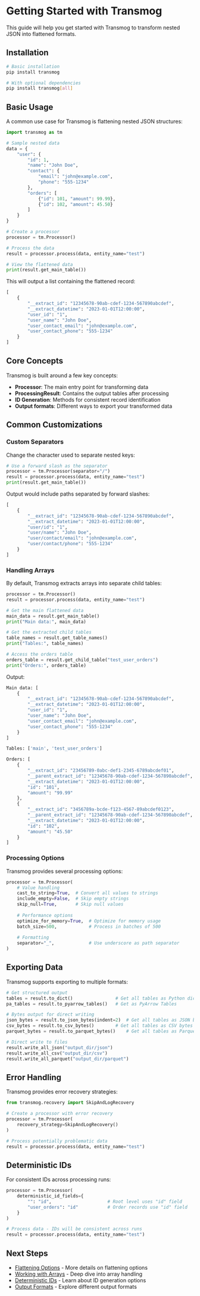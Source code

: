 # Getting Started with Transmog

This guide will help you get started with Transmog to transform nested JSON into flattened formats.

## Installation

```bash
# Basic installation
pip install transmog

# With optional dependencies
pip install transmog[all]
```

## Basic Usage

A common use case for Transmog is flattening nested JSON structures:

```python
import transmog as tm

# Sample nested data
data = {
    "user": {
        "id": 1,
        "name": "John Doe",
        "contact": {
            "email": "john@example.com",
            "phone": "555-1234"
        },
        "orders": [
            {"id": 101, "amount": 99.99},
            {"id": 102, "amount": 45.50}
        ]
    }
}

# Create a processor
processor = tm.Processor()

# Process the data
result = processor.process(data, entity_name="test")

# View the flattened data
print(result.get_main_table())
```

This will output a list containing the flattened record:

```python
[
    {
        "__extract_id": "12345678-90ab-cdef-1234-567890abcdef",
        "__extract_datetime": "2023-01-01T12:00:00",
        "user_id": "1",
        "user_name": "John Doe",
        "user_contact_email": "john@example.com",
        "user_contact_phone": "555-1234"
    }
]
```

## Core Concepts

Transmog is built around a few key concepts:

- **Processor**: The main entry point for transforming data
- **ProcessingResult**: Contains the output tables after processing
- **ID Generation**: Methods for consistent record identification
- **Output formats**: Different ways to export your transformed data

## Common Customizations

### Custom Separators

Change the character used to separate nested keys:

```python
# Use a forward slash as the separator
processor = tm.Processor(separator="/")
result = processor.process(data, entity_name="test")
print(result.get_main_table())
```

Output would include paths separated by forward slashes:

```python
[
    {
        "__extract_id": "12345678-90ab-cdef-1234-567890abcdef",
        "__extract_datetime": "2023-01-01T12:00:00",
        "user/id": "1",
        "user/name": "John Doe",
        "user/contact/email": "john@example.com",
        "user/contact/phone": "555-1234"
    }
]
```

### Handling Arrays

By default, Transmog extracts arrays into separate child tables:

```python
processor = tm.Processor()
result = processor.process(data, entity_name="test")

# Get the main flattened data
main_data = result.get_main_table()
print("Main data:", main_data)

# Get the extracted child tables
table_names = result.get_table_names()
print("Tables:", table_names)

# Access the orders table
orders_table = result.get_child_table("test_user_orders")
print("Orders:", orders_table)
```

Output:

```python
Main data: [
    {
        "__extract_id": "12345678-90ab-cdef-1234-567890abcdef",
        "__extract_datetime": "2023-01-01T12:00:00",
        "user_id": "1",
        "user_name": "John Doe",
        "user_contact_email": "john@example.com",
        "user_contact_phone": "555-1234"
    }
]

Tables: ['main', 'test_user_orders']

Orders: [
    {
        "__extract_id": "23456789-0abc-def1-2345-6789abcdef01",
        "__parent_extract_id": "12345678-90ab-cdef-1234-567890abcdef",
        "__extract_datetime": "2023-01-01T12:00:00",
        "id": "101",
        "amount": "99.99"
    },
    {
        "__extract_id": "3456789a-bcde-f123-4567-89abcdef0123",
        "__parent_extract_id": "12345678-90ab-cdef-1234-567890abcdef",
        "__extract_datetime": "2023-01-01T12:00:00",
        "id": "102",
        "amount": "45.50"
    }
]
```

### Processing Options

Transmog provides several processing options:

```python
processor = tm.Processor(
    # Value handling
    cast_to_string=True,  # Convert all values to strings
    include_empty=False,  # Skip empty strings
    skip_null=True,       # Skip null values
    
    # Performance options
    optimize_for_memory=True,  # Optimize for memory usage
    batch_size=500,            # Process in batches of 500
    
    # Formatting
    separator="_",             # Use underscore as path separator
)
```

## Exporting Data

Transmog supports exporting to multiple formats:

```python
# Get structured output
tables = result.to_dict()                # Get all tables as Python dictionaries
pa_tables = result.to_pyarrow_tables()   # Get as PyArrow Tables

# Bytes output for direct writing
json_bytes = result.to_json_bytes(indent=2)  # Get all tables as JSON bytes
csv_bytes = result.to_csv_bytes()        # Get all tables as CSV bytes
parquet_bytes = result.to_parquet_bytes()    # Get all tables as Parquet bytes

# Direct write to files
result.write_all_json("output_dir/json")
result.write_all_csv("output_dir/csv")
result.write_all_parquet("output_dir/parquet")
```

## Error Handling

Transmog provides error recovery strategies:

```python
from transmog.recovery import SkipAndLogRecovery

# Create a processor with error recovery
processor = tm.Processor(
    recovery_strategy=SkipAndLogRecovery()
)

# Process potentially problematic data
result = processor.process(data, entity_name="test")
```

## Deterministic IDs

For consistent IDs across processing runs:

```python
processor = tm.Processor(
    deterministic_id_fields={
        "": "id",                     # Root level uses "id" field
        "user_orders": "id"           # Order records use "id" field
    }
)

# Process data - IDs will be consistent across runs
result = processor.process(data, entity_name="test")
```

## Next Steps

- [Flattening Options](flattening.md) - More details on flattening options
- [Working with Arrays](arrays.md) - Deep dive into array handling
- [Deterministic IDs](deterministic-ids.md) - Learn about ID generation options
- [Output Formats](output-formats.md) - Explore different output formats 